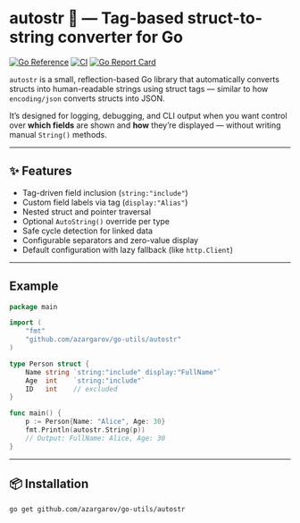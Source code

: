 # autostr 🧩 — Tag-based struct-to-string converter for Go


[![Go Reference](https://pkg.go.dev/badge/github.com/azargarov/go-utils/autostr.svg)](https://pkg.go.dev/github.com/azargarov/go-utils/autostr)
[![CI](https://github.com/azargarov/go-utils/actions/workflows/ci.yml/badge.svg)](https://github.com/azargarov/go-utils/actions/workflows/test.yml)
[![Go Report Card](https://goreportcard.com/badge/github.com/azargarov/go-utils/autostr)](https://goreportcard.com/report/github.com/azargarov/go-utils/autostr)


`autostr` is a small, reflection-based Go library that automatically converts structs into human-readable strings using struct tags — similar to how `encoding/json` converts structs into JSON.

It’s designed for logging, debugging, and CLI output when you want control over **which fields** are shown and **how** they’re displayed — without writing manual `String()` methods.

---

## ✨ Features

- Tag-driven field inclusion (`string:"include"`)
- Custom field labels via tag (`display:"Alias"`)
- Nested struct and pointer traversal
- Optional `AutoString()` override per type
- Safe cycle detection for linked data
- Configurable separators and zero-value display
- Default configuration with lazy fallback (like `http.Client`)

---

## Example
```go
package main

import (
    "fmt"
    "github.com/azargarov/go-utils/autostr"
)

type Person struct {
    Name string `string:"include" display:"FullName"`
    Age  int    `string:"include"`
    ID   int    // excluded
}

func main() {
    p := Person{Name: "Alice", Age: 30}
    fmt.Println(autostr.String(p))
    // Output: FullName: Alice, Age: 30
}
```
---
## 📦 Installation

```bash
go get github.com/azargarov/go-utils/autostr
```
